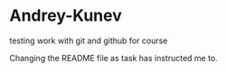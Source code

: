 # Andrey-Kunev
testing work with git and github for course

Changing the README file as task has instructed me to.
